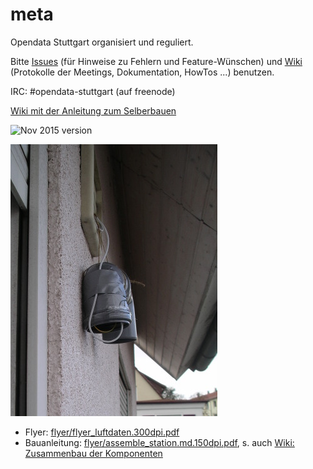# meta
Opendata Stuttgart organisiert und reguliert.

Bitte [Issues](https://github.com/opendata-stuttgart/meta/issues) (für Hinweise zu Fehlern und Feature-Wünschen) und [Wiki](https://github.com/opendata-stuttgart/meta/wiki) (Protokolle der Meetings, Dokumentation, HowTos ...) benutzen.

IRC: #opendata-stuttgart (auf freenode)

[Wiki mit der Anleitung zum Selberbauen](https://github.com/opendata-stuttgart/meta/wiki)

![Nov 2015 version](https://pbs.twimg.com/media/CTyB0EvWoAAgsIp.jpg:large)

![Deployed sensor at facade](images/PPD_DHT_deployed_BirkachMitteStra.jpg)

* Flyer: [flyer/flyer_luftdaten.300dpi.pdf](flyer/flyer_luftdaten.300dpi.pdf)
* Bauanleitung: [flyer/assemble_station.md.150dpi.pdf](flyer/assemble_station.md.150dpi.pdf), s. auch [Wiki: Zusammenbau der Komponenten](https://github.com/opendata-stuttgart/meta/wiki/Zusammenbau-der-Komponenten)

